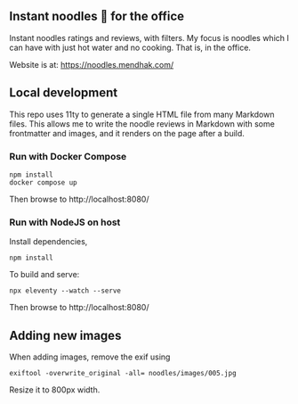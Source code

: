 
## Instant noodles 🍜 for the office

Instant noodles ratings and reviews, with filters. My focus is noodles which I can have with just hot water and no cooking. That is, in the office.

Website is at: https://noodles.mendhak.com/


## Local development

This repo uses 11ty to generate a single HTML file from many Markdown files.  This allows me to write the noodle reviews in Markdown with some frontmatter and images, and it renders on the page after a build. 

### Run with Docker Compose

    npm install  
    docker compose up

Then browse to http://localhost:8080/

### Run with NodeJS on host

Install dependencies, 

    npm install

To build and serve: 

    npx eleventy --watch --serve

Then browse to http://localhost:8080/


## Adding new images

When adding images, remove the exif using

    exiftool -overwrite_original -all= noodles/images/005.jpg

Resize it to 800px width.      

